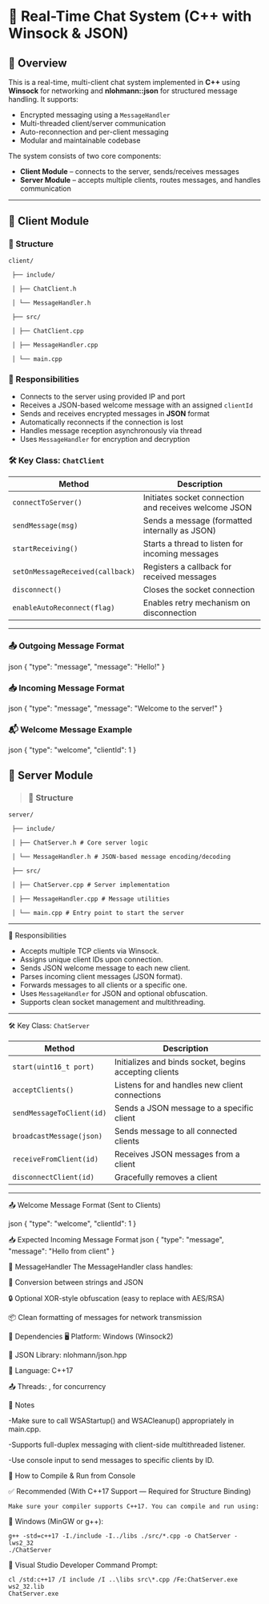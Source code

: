 # 🧾 Real-Time Chat System (C++ with Winsock & JSON)

## 🔷 Overview

This is a real-time, multi-client chat system implemented in **C++** using **Winsock** for networking and **nlohmann::json** for structured message handling. It supports:

- Encrypted messaging using a `MessageHandler`
- Multi-threaded client/server communication
- Auto-reconnection and per-client messaging
- Modular and maintainable codebase

The system consists of two core components:

- **Client Module** – connects to the server, sends/receives messages
- **Server Module** – accepts multiple clients, routes messages, and handles communication

---

## 🔹 Client Module

### 📁 Structure
    
    client/

     ├── include/

     │ ├── ChatClient.h

     │ └── MessageHandler.h

     ├── src/

     │ ├── ChatClient.cpp

     │ ├── MessageHandler.cpp

     │ └── main.cpp


### 🧠 Responsibilities

- Connects to the server using provided IP and port
- Receives a JSON-based welcome message with an assigned `clientId`
- Sends and receives encrypted messages in **JSON** format
- Automatically reconnects if the connection is lost
- Handles message reception asynchronously via thread
- Uses `MessageHandler` for encryption and decryption

### 🛠️ Key Class: `ChatClient`

| Method                           | Description                                            |
| -------------------------------- | ------------------------------------------------------ |
| `connectToServer()`              | Initiates socket connection and receives welcome JSON  |
| `sendMessage(msg)`               | Sends a message (formatted internally as JSON)         |
| `startReceiving()`               | Starts a thread to listen for incoming messages        |
| `setOnMessageReceived(callback)` | Registers a callback for received messages             |
| `disconnect()`                   | Closes the socket connection                           |
| `enableAutoReconnect(flag)`      | Enables retry mechanism on disconnection               |

---

### 📤 Outgoing Message Format

  json
{
  "type": "message",
  "message": "Hello!"
}


### 📥 Incoming Message Format
  json
 {
  "type": "message",
  "message": "Welcome to the server!"
}

### 📬 Welcome Message Example
  json
{
  "type": "welcome",
  "clientId": 1
}

## 🔹 Server Module


> ### 📁 Structure

    server/

     ├── include/

     │ ├── ChatServer.h # Core server logic

     │ └── MessageHandler.h # JSON-based message encoding/decoding

     ├── src/

     │ ├── ChatServer.cpp # Server implementation

     │ ├── MessageHandler.cpp # Message utilities

     │ └── main.cpp # Entry point to start the server

---

 🧠 Responsibilities

- Accepts multiple TCP clients via Winsock.
- Assigns unique client IDs upon connection.
- Sends JSON welcome message to each new client.
- Parses incoming client messages (JSON format).
- Forwards messages to all clients or a specific one.
- Uses `MessageHandler` for JSON and optional obfuscation.
- Supports clean socket management and multithreading.

---

 🛠️ Key Class: `ChatServer`

| Method                        | Description                                             |
|-----------------------------|---------------------------------------------------------|
| `start(uint16_t port)`      | Initializes and binds socket, begins accepting clients  |
| `acceptClients()`           | Listens for and handles new client connections          |
| `sendMessageToClient(id)`   | Sends a JSON message to a specific client               |
| `broadcastMessage(json)`    | Sends message to all connected clients                  |
| `receiveFromClient(id)`     | Receives JSON messages from a client                    |
| `disconnectClient(id)`      | Gracefully removes a client                             |

---

 📤 Welcome Message Format (Sent to Clients)

  json
{
  "type": "welcome",
  "clientId": 1
}

 📥 Expected Incoming Message Format
  json
{
  "type": "message",
  "message": "Hello from client"
}

🔐 MessageHandler
The MessageHandler class handles:

🔄 Conversion between strings and JSON

🔒 Optional XOR-style obfuscation (easy to replace with AES/RSA)

📦 Clean formatting of messages for network transmission

🔧 Dependencies
  🖥️ Platform: Windows (Winsock2)

  🧾 JSON Library: nlohmann/json.hpp

  🔧 Language: C++17

   📤 Threads: <thread>, <mutex> for concurrency

📌 Notes

-Make sure to call WSAStartup() and WSACleanup() appropriately in main.cpp.

-Supports full-duplex messaging with client-side multithreaded listener.

-Use console input to send messages to specific clients by ID.


🚀 How to Compile & Run from Console

   ✅ Recommended (With C++17 Support — Required for Structure Binding)

    Make sure your compiler supports C++17. You can compile and run using:
🔹 Windows (MinGW or g++):

    g++ -std=c++17 -I./include -I../libs ./src/*.cpp -o ChatServer -lws2_32
    ./ChatServer

🔹 Visual Studio Developer Command Prompt:

    cl /std:c++17 /I include /I ..\libs src\*.cpp /Fe:ChatServer.exe ws2_32.lib
    ChatServer.exe



